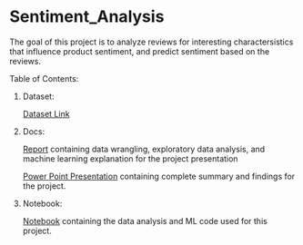# Sentiment_Analysis
The goal of this project is to analyze reviews for interesting charactersistics that influence product sentiment, and predict sentiment based on the reviews.

Table of Contents:


1) Dataset:

    [Dataset Link](https://nijianmo.github.io/amazon/index.html)

2) Docs:

   [Report](https://github.com/KetakiN/Sentiment-Analysis/blob/main/Amazon%20Reviews_%20Sentiment%20Analysis%20Report.docx.pdf) containing data wrangling, exploratory data analysis, and machine learning explanation for the project presentation
   
   [Power Point Presentation](https://github.com/KetakiN/Sentiment-Analysis/blob/main/Sentiment%20Analysis%20Slides.pdf) containing complete summary and findings for the project.

3) Notebook:

   [Notebook](https://github.com/KetakiN/Sentiment_Analysis/blob/main/amz_reviews_final.ipynb) containing the data analysis and ML code used for this project.
